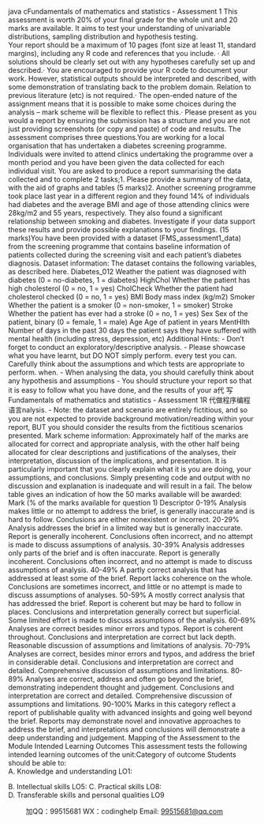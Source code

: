 java cFundamentals of mathematics and statistics - Assessment 1 
This assessment is worth 20% of your final grade for the whole unit and 20 marks are available. It aims to test your understanding of univariable distributions, sampling distribution and hypothesis testing.  
Your report should be a maximum of 10 pages (font size at least 11, standard margins), including any R code and references that you include. · All solutions should be clearly set out with any hypotheses carefully set up and described.· You are encouraged to provide your R code to document your work. However, statistical outputs should be interpreted and described, with some demonstration of translating back to the problem domain. Relation to previous literature (etc) is not required.· The open-ended nature of the assignment means that it is possible to make some choices during the analysis – mark scheme will be flexible to reflect this.· Please present as you would a report by ensuring the submission has a structure and you are not just providing screenshots (or copy and paste) of code and results.
The assessment comprises three questions.You are working for a local organisation that has undertaken a diabetes screening programme. Individuals were invited to attend clinics undertaking the programme over a month period and you have been given the data collected for each individual visit. You are asked to produce a report summarising the data collected and to complete 2 tasks;1. Please provide a summary of the data, with the aid of graphs and tables (5 marks)2. Another screening programme took place last year in a different region and they found 14% of individuals had diabetes and the average BMI and age of those attending clinics were 28kg/m2 and 55 years, respectively. They also found a significant relationship between smoking and diabetes. Investigate if your data support these results and provide possible explanations to your findings. (15 marks)You have been provided with a dataset (FMS_assessment1_data) from the screening programme that contains baseline information of patients collected during the screening visit and each patient’s diabetes diagnosis.
Dataset information:
The dataset contains the following variables, as described here.
Diabetes_012 
Weather the patient was diagnosed with diabetes (0 = no-diabetes, 1 = diabetes) 
HighChol 
Whether the patient has high cholesterol (0 = no, 1 = yes) 
CholCheck 
Whether the patient had cholesterol checked (0 = no, 1 = yes) 
BMI 
Body mass index (kg/m2) 
Smoker 
Whether the patient is a smoker (0 = non-smoker, 1 = smoker) 
Stroke 
Whether the patient has ever had a stroke (0 = no, 1 = yes) 
Sex 
Sex of the patient, binary (0 = female, 1 = male) 
Age 
Age of patient in years 
MentHlth 
Number of days in the past 30 days the patient says they have suffered with mental health (including stress, depression, etc) 
Additional Hints: 
- Don’t forget to conduct an exploratory/descriptive analysis.
- Please showcase what you have learnt, but DO NOT simply perform. every test you can. Carefully think about the assumptions and which tests are appropriate to perform. when.
- When analysing the data, you should carefully think about any hypothesis and assumptions
- You should structure your report so that it is easy to follow what you have done, and the results of your a代 写Fundamentals of mathematics and statistics - Assessment 1R
代做程序编程语言nalysis.
- Note: the dataset and scenario are entirely fictitious, and so you are not expected to provide background motivation/reading within your report, BUT you should consider the results from the fictitious scenarios presented.
Mark scheme information:
Approximately half of the marks are allocated for correct and appropriate analysis, with the other half being allocated for clear descriptions and justifications of the analyses, their interpretation, discussion of the implications, and presentation. It is particularly important that you clearly explain what it is you are doing, your assumptions, and conclusions. Simply presenting code and output with no discussion and explanation is inadequate and will result in a fail.
The below table gives an indication of how the 50 marks available will be awarded:
Mark (% of the marks available for question 1) 
Descriptor 
0-19% 
Analysis makes little or no attempt to address the brief, is generally inaccurate and is hard to follow. Conclusions are either nonexistent or incorrect. 
20-29% 
Analysis addresses the brief in a limited way but is generally inaccurate. Report is generally incoherent. Conclusions often incorrect, and no attempt is made to discuss assumptions of analysis. 
30-39% 
Analysis addresses only parts of the brief and is often inaccurate. Report is generally incoherent. Conclusions often incorrect, and no attempt is made to discuss assumptions of analysis. 
40-49% 
A partly correct analysis that has addressed at least some of the brief. Report lacks coherence on the whole. Conclusions are sometimes incorrect, and little or no attempt is made to discuss assumptions of analyses. 
50-59% 
A mostly correct analysis that has addressed the brief. Report is coherent but may be hard to follow in places. Conclusions and interpretation generally correct but superficial. Some limited effort is made to discuss assumptions of the analysis. 
60-69% 
Analyses are correct besides minor errors and typos. Report is coherent throughout. Conclusions and interpretation are correct but lack depth. Reasonable discussion of assumptions and limitations of analysis. 
70-79% 
Analyses are correct, besides minor errors and typos, and address the brief in considerable detail. Conclusions and interpretation are correct and detailed. Comprehensive discussion of assumptions and limitations. 
80-89% 
Analyses are correct, address and often go beyond the brief, demonstrating independent thought and judgement. Conclusions and interpretation are correct and detailed. Comprehensive discussion of assumptions and limitations. 
90-100% 
Marks in this category reflect a report of publishable quality with advanced insights and going well beyond the brief. Reports may demonstrate novel and innovative approaches to address the brief, and interpretations and conclusions will demonstrate a deep understanding and judgement. 
Mapping of the Assessment to the Module Intended Learning Outcomes 
This assessment tests the following intended learning outcomes of the unit:Category of outcome 
Students should be able to:  
A. Knowledge and understanding 
LO1: 

B. Intellectual skills 
LO5: 
C. Practical skills 
LO8:  
D. Transferable skills and personal qualities 
LO9 








         
加QQ：99515681  WX：codinghelp  Email: 99515681@qq.com

